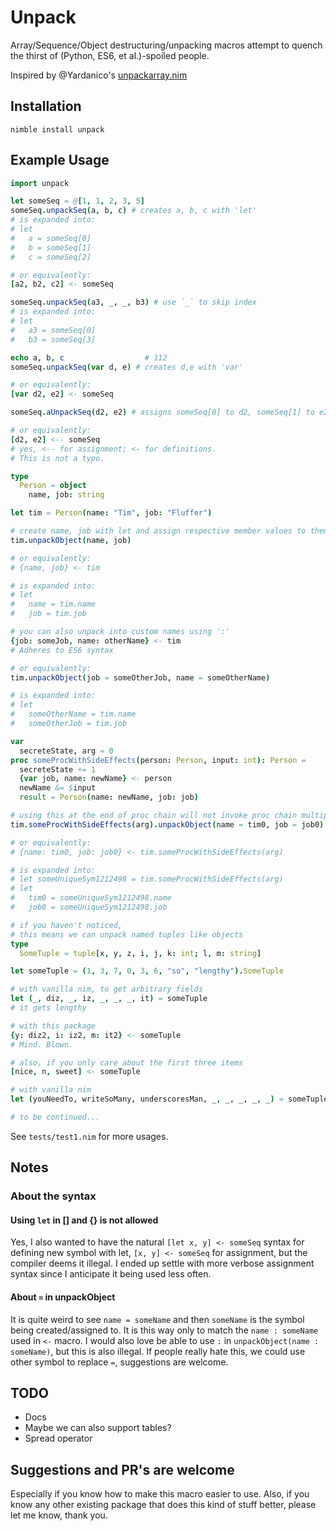 # Unpack

Array/Sequence/Object destructuring/unpacking macros attempt to quench the thirst of (Python, ES6, et al.)-spoiled people.

Inspired by @Yardanico's [unpackarray.nim](https://gist.github.com/Yardanico/b6fee43f6da8a3bbf0fe048063357115)

## Installation

```cli
nimble install unpack
```

## Example Usage

```nim
import unpack

let someSeq = @[1, 1, 2, 3, 5]
someSeq.unpackSeq(a, b, c) # creates a, b, c with 'let'
# is expanded into:
# let
#   a = someSeq[0]
#   b = someSeq[1]
#   c = someSeq[2]

# or equivalently:
[a2, b2, c2] <- someSeq

someSeq.unpackSeq(a3, _, _, b3) # use `_` to skip index
# is expanded into:
# let
#   a3 = someSeq[0]
#   b3 = someSeq[3]

echo a, b, c                  # 112
someSeq.unpackSeq(var d, e) # creates d,e with 'var'

# or equivalently:
[var d2, e2] <- someSeq

someSeq.aUnpackSeq(d2, e2) # assigns someSeq[0] to d2, someSeq[1] to e2

# or equivalently:
[d2, e2] <-- someSeq
# yes, <-- for assignment; <- for definitions.
# This is not a typo.

type
  Person = object
    name, job: string

let tim = Person(name: "Tim", job: "Fluffer")

# create name, job with let and assign respective member values to them
tim.unpackObject(name, job)

# or equivalently:
# {name, job} <- tim

# is expanded into:
# let
#   name = tim.name
#   job = tim.job

# you can also unpack into custom names using ':'
{job: someJob, name: otherName} <- tim
# Adheres to ES6 syntax

# or equivalently:
tim.unpackObject(job = someOtherJob, name = someOtherName)

# is expanded into:
# let
#   someOtherName = tim.name
#   someOtherJob = tim.job

var
  secreteState, arg = 0
proc someProcWithSideEffects(person: Person, input: int): Person =
  secreteState += 1
  {var job, name: newName} <- person
  newName &= $input
  result = Person(name: newName, job: job)

# using this at the end of proc chain will not invoke proc chain multiple times
tim.someProcWithSideEffects(arg).unpackObject(name = tim0, job = job0)

# or equivalently:
# {name: tim0, job: job0} <- tim.someProcWithSideEffects(arg)

# is expanded into:
# let someUniqueSym1212498 = tim.someProcWithSideEffects(arg)
# let
#   tim0 = someUniqueSym1212498.name
#   job0 = someUniqueSym1212498.job

# if you haven't noticed,
# this means we can unpack named tuples like objects
type
  SomeTuple = tuple[x, y, z, i, j, k: int; l, m: string]

let someTuple = (1, 3, 7, 0, 3, 6, "so", "lengthy").SomeTuple

# with vanilla nim, to get arbitrary fields
let (_, diz, _, iz, _, _, _, it) = someTuple
# it gets lengthy

# with this package
{y: diz2, i: iz2, m: it2} <- someTuple
# Mind. Blown.

# also, if you only care about the first three items
[nice, n, sweet] <- someTuple

# with vanilla nim
let (youNeedTo, writeSoMany, underscoresMan, _, _, _, _, _) = someTuple

# to be continued...
```

See `tests/test1.nim` for more usages.

## Notes

### About the syntax

#### Using `let` in [] and {} is not allowed

Yes, I also wanted to have the natural `[let x, y] <- someSeq` syntax for defining new symbol with let, `[x, y] <- someSeq` for assignment, but the compiler deems it illegal. I ended up settle with more verbose assignment syntax since I anticipate it being used less often.

#### About `=` in unpackObject

It is quite weird to see `name = someName` and then `someName` is the symbol being created/assigned to. It is this way only to match the `name : someName` used in `<-` macro. I would also love be able to use `:` in `unpackObject(name : someName)`, but this is also illegal. If people really hate this, we could use other symbol to replace `=`, suggestions are welcome.

## TODO

- Docs
- Maybe we can also support tables?
- Spread operator

## Suggestions and PR's are welcome

Especially if you know how to make this macro easier to use. Also, if you know any other existing package that does this kind of stuff better, please let me know, thank you.
